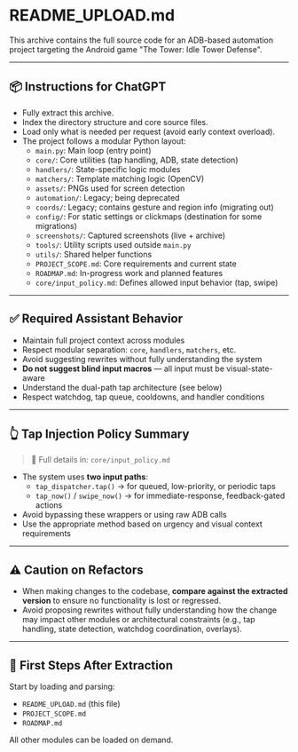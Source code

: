 # README_UPLOAD.md

This archive contains the full source code for an ADB-based automation project targeting the Android game "The Tower: Idle Tower Defense".

---

## 📦 Instructions for ChatGPT

- Fully extract this archive.
- Index the directory structure and core source files.
- Load only what is needed per request (avoid early context overload).
- The project follows a modular Python layout:
  - `main.py`: Main loop (entry point)
  - `core/`: Core utilities (tap handling, ADB, state detection)
  - `handlers/`: State-specific logic modules
  - `matchers/`: Template matching logic (OpenCV)
  - `assets/`: PNGs used for screen detection
  - `automation/`: Legacy; being deprecated
  - `coords/`: Legacy; contains gesture and region info (migrating out)
  - `config/`: For static settings or clickmaps (destination for some migrations)
  - `screenshots/`: Captured screenshots (live + archive)
  - `tools/`: Utility scripts used outside `main.py`
  - `utils/`: Shared helper functions
  - `PROJECT_SCOPE.md`: Core requirements and current state
  - `ROADMAP.md`: In-progress work and planned features
  - `core/input_policy.md`: Defines allowed input behavior (tap, swipe)

---

## ✅ Required Assistant Behavior

- Maintain full project context across modules
- Respect modular separation: `core`, `handlers`, `matchers`, etc.
- Avoid suggesting rewrites without fully understanding the system
- **Do not suggest blind input macros** — all input must be visual-state-aware
- Understand the dual-path tap architecture (see below)
- Respect watchdog, tap queue, cooldowns, and handler conditions

---

## 👆 Tap Injection Policy Summary

> 📎 Full details in: `core/input_policy.md`

- The system uses **two input paths**:
  - `tap_dispatcher.tap()` → for queued, low-priority, or periodic taps
  - `tap_now()` / `swipe_now()` → for immediate-response, feedback-gated actions
- Avoid bypassing these wrappers or using raw ADB calls
- Use the appropriate method based on urgency and visual context requirements

---

## ⚠️ Caution on Refactors

- When making changes to the codebase, **compare against the extracted version** to ensure no functionality is lost or regressed.
- Avoid proposing rewrites without fully understanding how the change may impact other modules or architectural constraints (e.g., tap handling, state detection, watchdog coordination, overlays).

---

## 🧠 First Steps After Extraction

Start by loading and parsing:
- `README_UPLOAD.md` (this file)
- `PROJECT_SCOPE.md`
- `ROADMAP.md`

All other modules can be loaded on demand. 

